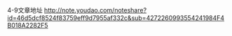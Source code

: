 4-9文章地址
http://note.youdao.com/noteshare?id=46d5dcf8524f83759eff9d7955af332c&sub=4272260993554241984F4B018A2282F5
